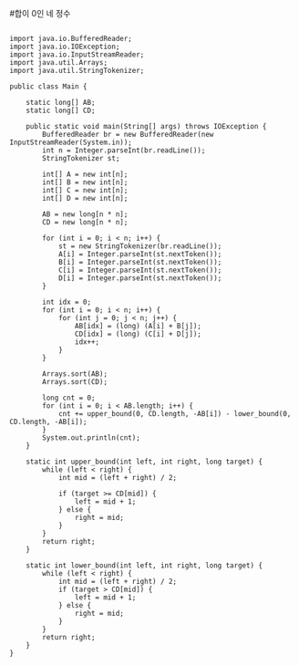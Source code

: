 #합이 0인 네 정수


<pre>
<code>
import java.io.BufferedReader;
import java.io.IOException;
import java.io.InputStreamReader;
import java.util.Arrays;
import java.util.StringTokenizer;

public class Main {

	static long[] AB;
	static long[] CD;

	public static void main(String[] args) throws IOException {
		BufferedReader br = new BufferedReader(new InputStreamReader(System.in));
		int n = Integer.parseInt(br.readLine());
		StringTokenizer st;

		int[] A = new int[n];
		int[] B = new int[n];
		int[] C = new int[n];
		int[] D = new int[n];

		AB = new long[n * n];
		CD = new long[n * n];

		for (int i = 0; i < n; i++) {
			st = new StringTokenizer(br.readLine());
			A[i] = Integer.parseInt(st.nextToken());
			B[i] = Integer.parseInt(st.nextToken());
			C[i] = Integer.parseInt(st.nextToken());
			D[i] = Integer.parseInt(st.nextToken());
		}

		int idx = 0;
		for (int i = 0; i < n; i++) {
			for (int j = 0; j < n; j++) {
				AB[idx] = (long) (A[i] + B[j]);
				CD[idx] = (long) (C[i] + D[j]);
				idx++;
			}
		}

		Arrays.sort(AB);
		Arrays.sort(CD);

		long cnt = 0;
		for (int i = 0; i < AB.length; i++) {
			cnt += upper_bound(0, CD.length, -AB[i]) - lower_bound(0, CD.length, -AB[i]);
		}
		System.out.println(cnt);
	}

	static int upper_bound(int left, int right, long target) {
		while (left < right) {
			int mid = (left + right) / 2;

			if (target >= CD[mid]) {
				left = mid + 1;
			} else {
				right = mid;
			}
		}
		return right;
	}

	static int lower_bound(int left, int right, long target) {
		while (left < right) {
			int mid = (left + right) / 2;
			if (target > CD[mid]) {
				left = mid + 1;
			} else {
				right = mid;
			}
		}
		return right;
	}
}
</code>
</pre>
